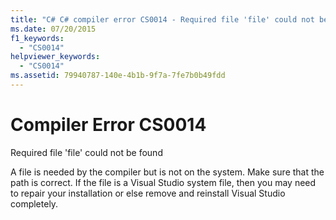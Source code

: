```yaml
---
title: "C# C# compiler error CS0014 - Required file 'file' could not be found   - Required file 'file' could not be found"
ms.date: 07/20/2015
f1_keywords: 
  - "CS0014"
helpviewer_keywords: 
  - "CS0014"
ms.assetid: 79940787-140e-4b1b-9f7a-7fe7b0b49fdd
---
```

# Compiler Error CS0014

Required file 'file' could not be found  
  
 A file is needed by the compiler but is not on the system. Make sure that the path is correct. If the file is a Visual Studio system file, then you may need to repair your installation or else remove and reinstall Visual Studio completely.
